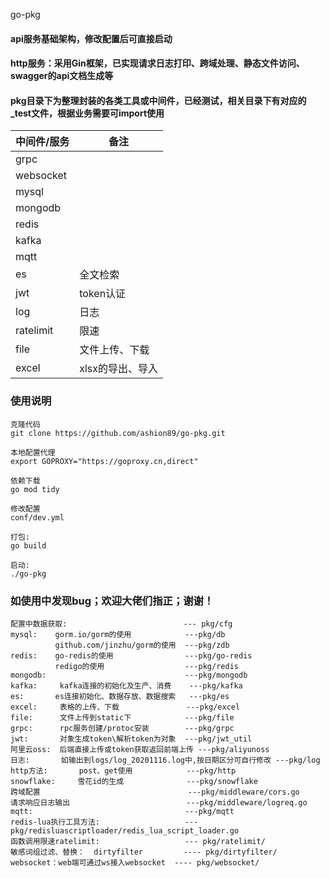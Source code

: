 go-pkg
#### api服务基础架构，修改配置后可直接启动
#### http服务：采用Gin框架，已实现请求日志打印、跨域处理、静态文件访问、swagger的api文档生成等
#### pkg目录下为整理封装的各类工具或中间件，已经测试，相关目录下有对应的_test文件，根据业务需要可import使用

| 中间件/服务    | 备注         |
|-----------|------------|
| grpc      |            |
| websocket |            |
| mysql     |            |
| mongodb   |            |
| redis     |            |
| kafka     |            |
| mqtt      |            |
| es        | 全文检索       |
| jwt       | token认证    |
| log       | 日志         |
| ratelimit | 限速         |
| file      | 文件上传、下载    |
| excel     | xlsx的导出、导入 |



### 使用说明
```
克隆代码
git clone https://github.com/ashion89/go-pkg.git

本地配置代理
export GOPROXY="https://goproxy.cn,direct"

依赖下载
go mod tidy 

修改配置
conf/dev.yml

打包:
go build 

启动:
./go-pkg

```

### 如使用中发现bug；欢迎大佬们指正；谢谢！
```
配置中数据获取:                          --- pkg/cfg  
mysql:    gorm.io/gorm的使用            ---pkg/db 
          github.com/jinzhu/gorm的使用  ---pkg/zdb
redis:    go-redis的使用                ---pkg/go-redis 
          redigo的使用                  ---pkg/redis  
mongodb:                               ---pkg/mongodb
kafka:     kafka连接的初始化及生产、消费    ---pkg/kafka
es:       es连接初始化、数据存放、数据搜索   ---pkg/es
excel:     表格的上传、下载               ---pkg/excel
file:      文件上传到static下            ---pkg/file
grpc:      rpc服务创建/protoc安装        ---pkg/grpc
jwt:       对象生成token\解析token为对象  ---pkg/jwt_util
阿里云oss:  后端直接上传或token获取返回前端上传 ---pkg/aliyunoss
日志:       如输出到logs/log_20201116.log中,按日期区分可自行修改 ---pkg/log
http方法:       post、get使用            ---pkg/http
snowflake:     雪花id的生成              ---pkg/snowflake
跨域配置                                 ---pkg/middleware/cors.go
请求响应日志输出                          ---pkg/middleware/logreq.go
mqtt:                                  ---pkg/mqtt
redis-lua执行工具方法:                   ---pkg/redisluascriptloader/redis_lua_script_loader.go
函数调用限速ratelimit:                   --- pkg/ratelimit/
敏感词组过滤、替换：  dirtyfilter         ---- pkg/dirtyfilter/
websocket：web端可通过ws接入websocket  ---- pkg/websocket/
```







